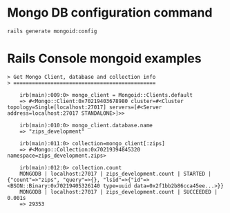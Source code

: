 
Mongo DB configuration command
==============================
    rails generate mongoid:config

Rails Console mongoid examples
==============================
    > Get Mongo Client, database and collection info
    > ==============================================

        irb(main):009:0> mongo_client = Mongoid::Clients.default
        => #<Mongo::Client:0x70219403678980 cluster=#<Cluster topology=Single[localhost:27017] servers=[#<Server address=localhost:27017 STANDALONE>]>>

        irb(main):010:0> mongo_client.database.name
        => "zips_development"

        irb(main):011:0> collection=mongo_client[:zips]
        => #<Mongo::Collection:0x70219394845320 namespace=zips_development.zips>

        irb(main):012:0> collection.count
        MONGODB | localhost:27017 | zips_development.count | STARTED | {"count"=>"zips", "query"=>{}, "lsid"=>{"id"=><BSON::Binary:0x70219405326140 type=uuid data=0x2f1bb2b86cca45ee...>}}
        MONGODB | localhost:27017 | zips_development.count | SUCCEEDED | 0.001s
        => 29353

